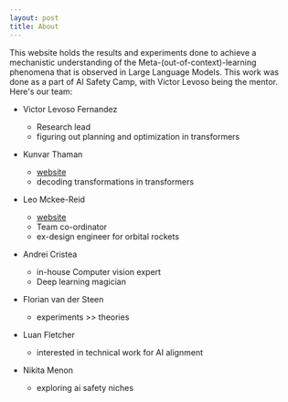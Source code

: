 ```yaml
---
layout: post
title: About
---
```


This website holds the results and experiments done to achieve a mechanistic understanding of the Meta-(out-of-context)-learning phenomena that is observed in Large Language Models. This work was done as a part of AI Safety Camp, with Victor Levoso being the mentor. Here's our team:

- Victor Levoso Fernandez
    - Research lead
    - figuring out planning and optimization in transformers

- Kunvar Thaman
    - [website](https://firstuserhere.github.io)
    - decoding transformations in transformers

- Leo Mckee-Reid 
    - [website](https://leomckeereid.com/)
    - Team co-ordinator
    - ex-design engineer for orbital rockets

- Andrei Cristea
    - in-house Computer vision expert
    - Deep learning magician

- Florian van der Steen
    - experiments >> theories

- Luan Fletcher
    - interested in technical work for AI alignment

- Nikita Menon
    - exploring ai safety niches